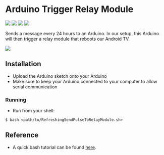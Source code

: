 # Arduino Trigger Relay Module
 <img src="https://img.shields.io/badge/python-2.7-blue"> <img src="https://img.shields.io/badge/platform-linux-blue"> <img src="https://img.shields.io/badge/maintained%3F-no-red" /> <img src="https://img.shields.io/github/issues/OliviaLynn/Arduino-Trigger-Relay-Module" /> 

Sends a message every 24 hours to an Arduino. In our setup, this Arduino will then trigger a relay module that reboots our Android TV.

<img src="https://i.imgur.com/LRLMh5H.png" />

## Installation

- Upload the Arduino sketch onto your Arduino 
- Make sure to keep your Arduino connected to your computer to allow serial communication

### Running
- Run from your shell:
```shell
$ bash <path/to/RefreshingSendPulseToRelayModule.sh>
```


## Reference
- A quick bash tutorial can be found [here](tldp.org/HOWTO/Bash-Prog-Intro-HOWTO.html).
